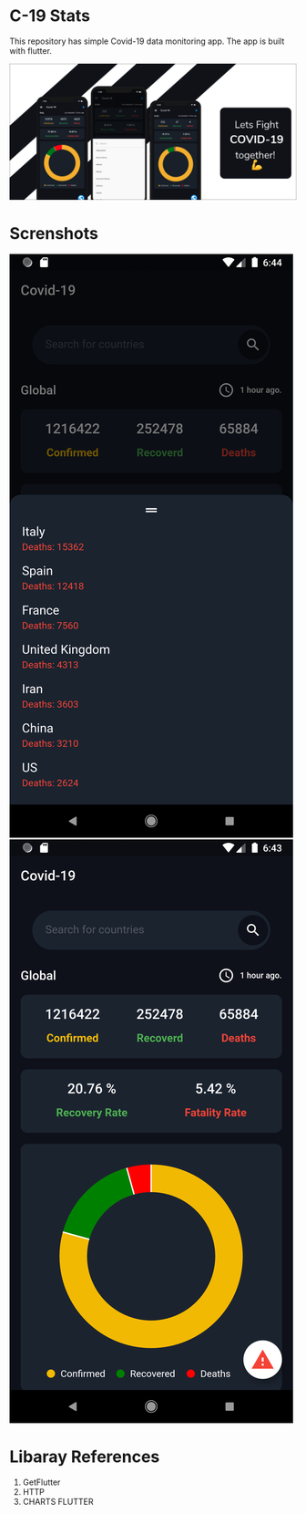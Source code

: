 # C-19 Stats

This repository has simple Covid-19 data monitoring app. The app is built with flutter.

![](screenshots/C19_banner.png)

# Screnshots

![](screenshots/landing_page_bs.png)
![](screenshots/landing_page.png)

# Libaray References

1. GetFlutter
2. HTTP
3. CHARTS FLUTTER
